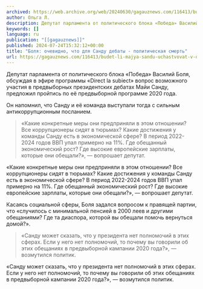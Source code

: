 ```yaml
---
archived: https://web.archive.org/web/20240630/gagauznews.com/116413/budet-li-majya-sandu-uchastvovat-v-debatah-konechno-net-bolya.html
author: Ольга Л.
description: Депутат парламента от политического блока «Победа» Василий Боля, обсуждая в эфире программы «Direct la subiect» вопрос возможного участия в предвыборных президентских дебатах Майи Санду, предложил пройтись по её предвыборной программе 2020 года. Он напомнил, что Санду и её команда выступали тогда с сильным антикоррупционным посланием. «Какие конкретные меры они предприняли в этом отношении? Все коррупционеры сидят в тюрьмах? Какие достижения у команды Санду есть в экономической сфере? В период 2022-2024 годов ВВП упал примерно на 11%. Где обещанный экономический рост? Где высокие европейские зарплаты, которые они обещали?», — вопрошает депутат. Касаясь социальной сферы, Боля задался вопросом к правящей партии, что […]
keywords: []
language: ru
publication: "[[gagauznews]]"
published: 2024-07-24T15:32:12+00:00
title: "Боля: очевидно, что для Санду дебаты - политическая смерть"
url: https://gagauznews.com/116413/budet-li-majya-sandu-uchastvovat-v-debatah-konechno-net-bolya.html
---
```


Депутат парламента от политического блока «Победа» Василий Боля, обсуждая в эфире программы «Direct la subiect» вопрос возможного участия в предвыборных президентских дебатах Майи Санду, предложил пройтись по её предвыборной программе 2020 года.

Он напомнил, что Санду и её команда выступали тогда с сильным антикоррупционным посланием.

> «Какие конкретные меры они предприняли в этом отношении? Все коррупционеры сидят в тюрьмах? Какие достижения у команды Санду есть в экономической сфере? В период 2022-2024 годов ВВП упал примерно на 11%. Где обещанный экономический рост? Где высокие европейские зарплаты, которые они обещали?», — вопрошает депутат.

«Какие конкретные меры они предприняли в этом отношении? Все коррупционеры сидят в тюрьмах? Какие достижения у команды Санду есть в экономической сфере? В период 2022-2024 годов ВВП упал примерно на 11%. Где обещанный экономический рост? Где высокие европейские зарплаты, которые они обещали?», — вопрошает депутат.

Касаясь социальной сферы, Боля задался вопросом к правящей партии, что «случилось с минимальной пенсией в 2000 леев и другими обещаниями? Где та диаспора, которой вы обещали помочь вернуться домой?».

> «Санду может сказать, что у президента нет полномочий в этих сферах. Если у него нет полномочий, то почему вы говорили об этих обещаниях в предвыборной кампании 2020 года?», — возмутился политик.

«Санду может сказать, что у президента нет полномочий в этих сферах. Если у него нет полномочий, то почему вы говорили об этих обещаниях в предвыборной кампании 2020 года?», — возмутился политик.